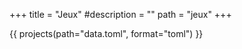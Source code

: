 +++
title = "Jeux"
#description = ""
path = "jeux"
+++

{{ projects(path="data.toml", format="toml") }}
